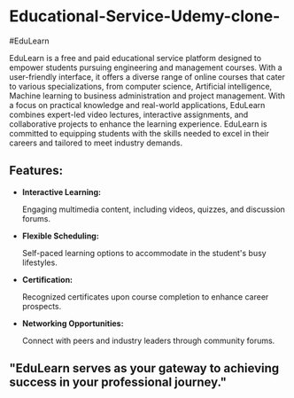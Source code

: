 # Educational-Service-Udemy-clone-

#EduLearn
<p>EduLearn is a free and paid educational service platform designed to empower students pursuing engineering and management courses. With a user-friendly interface, it offers a diverse range of online courses that cater to various specializations, from computer science, Artificial intelligence, Machine learning to business administration and project management. With a focus on practical knowledge and real-world applications, EduLearn combines expert-led video lectures, interactive assignments, and collaborative projects to enhance the learning experience. EduLearn is committed to equipping students with the skills needed to excel in their careers and tailored to meet industry demands. </p>

<h2>Features: </h2>

* __Interactive Learning:__ <p>Engaging multimedia content, including videos, quizzes, and discussion forums.</p>
* __Flexible Scheduling:__ <p>Self-paced learning options to accommodate in the student's busy lifestyles.</p>
* __Certification:__ <p>Recognized certificates upon course completion to enhance career prospects.</p>
* __Networking Opportunities:__ <p>Connect with peers and industry leaders through community forums.</p>


<h2>"EduLearn serves as your gateway to achieving success in your professional journey."</h2>
